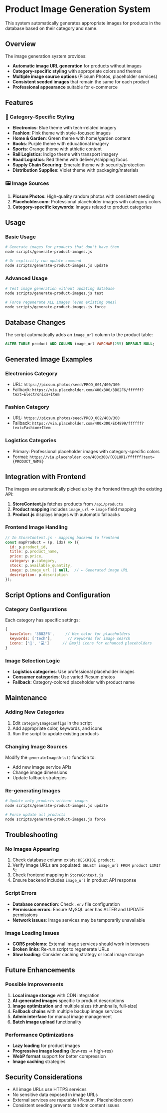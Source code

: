 # Product Image Generation System

This system automatically generates appropriate images for products in the database based on their category and name.

## Overview

The image generation system provides:
- **Automatic image URL generation** for products without images
- **Category-specific styling** with appropriate colors and themes
- **Multiple image source options** (Picsum Photos, placeholder services)
- **Consistent seeded images** that remain the same for each product
- **Professional appearance** suitable for e-commerce

## Features

### 🎨 Category-Specific Styling
- **Electronics**: Blue theme with tech-related imagery
- **Fashion**: Pink theme with style-focused images
- **Home & Garden**: Green theme with home/garden content
- **Books**: Purple theme with educational imagery
- **Sports**: Orange theme with athletic content
- **Rail Logistics**: Indigo theme with transport imagery
- **Road Logistics**: Red theme with delivery/shipping focus
- **Supply Chain Securing**: Emerald theme with security/protection
- **Distribution Supplies**: Violet theme with packaging/materials

### 🖼️ Image Sources
1. **Picsum Photos**: High-quality random photos with consistent seeding
2. **Placeholder.com**: Professional placeholder images with category colors
3. **Category-specific keywords**: Images related to product categories

## Usage

### Basic Usage
```bash
# Generate images for products that don't have them
node scripts/generate-product-images.js

# Or explicitly run update command
node scripts/generate-product-images.js update
```

### Advanced Usage
```bash
# Test image generation without updating database
node scripts/generate-product-images.js test

# Force regenerate ALL images (even existing ones)
node scripts/generate-product-images.js force
```

## Database Changes

The script automatically adds an `image_url` column to the product table:
```sql
ALTER TABLE product ADD COLUMN image_url VARCHAR(255) DEFAULT NULL;
```

## Generated Image Examples

### Electronics Category
- URL: `https://picsum.photos/seed/PROD_001/400/300`
- Fallback: `https://via.placeholder.com/400x300/3B82F6/ffffff?text=Electronics+Item`

### Fashion Category  
- URL: `https://picsum.photos/seed/PROD_002/400/300`
- Fallback: `https://via.placeholder.com/400x300/EC4899/ffffff?text=Fashion+Item`

### Logistics Categories
- Primary: Professional placeholder images with category-specific colors
- Format: `https://via.placeholder.com/400x300/{COLOR}/ffffff?text={PRODUCT_NAME}`

## Integration with Frontend

The images are automatically picked up by the frontend through the existing API:

1. **StoreContext.js** fetches products from `/api/products`
2. **Product mapping** includes `image_url` → `image` field mapping
3. **Product.js** displays images with automatic fallbacks

### Frontend Image Handling
```javascript
// In StoreContext.js - mapping backend to frontend
const mapProduct = (p, idx) => ({
  id: p.product_id,
  title: p.product_name,
  price: p.price,
  category: p.category,
  stock: p.available_quantity,
  image: p.image_url || null,  // ← Generated image URL
  description: p.description
});
```

## Script Options and Configuration

### Category Configurations
Each category has specific settings:
```javascript
{
  baseColor: '3B82F6',     // Hex color for placeholders
  keywords: ['tech'],       // Keywords for image search
  icons: ['📱', '💻']      // Emoji icons for enhanced placeholders
}
```

### Image Selection Logic
- **Logistics categories**: Use professional placeholder images
- **Consumer categories**: Use varied Picsum photos
- **Fallback**: Category-colored placeholder with product name

## Maintenance

### Adding New Categories
1. Edit `categoryImageConfigs` in the script
2. Add appropriate color, keywords, and icons
3. Run the script to update existing products

### Changing Image Sources
Modify the `generateImageUrls()` function to:
- Add new image service APIs
- Change image dimensions
- Update fallback strategies

### Re-generating Images
```bash
# Update only products without images
node scripts/generate-product-images.js update

# Force update all products
node scripts/generate-product-images.js force
```

## Troubleshooting

### No Images Appearing
1. Check database column exists: `DESCRIBE product;`
2. Verify image URLs are populated: `SELECT image_url FROM product LIMIT 5;`
3. Check frontend mapping in `StoreContext.js`
4. Ensure backend includes `image_url` in product API response

### Script Errors
- **Database connection**: Check `.env` file configuration
- **Permission errors**: Ensure MySQL user has ALTER and UPDATE permissions
- **Network issues**: Image services may be temporarily unavailable

### Image Loading Issues
- **CORS problems**: External image services should work in browsers
- **Broken links**: Re-run script to regenerate URLs
- **Slow loading**: Consider caching strategy or local image storage

## Future Enhancements

### Possible Improvements
1. **Local image storage** with CDN integration
2. **AI-generated images** specific to product descriptions
3. **Image optimization** and multiple sizes (thumbnails, full-size)
4. **Fallback chains** with multiple backup image services
5. **Admin interface** for manual image management
6. **Batch image upload** functionality

### Performance Optimizations
- **Lazy loading** for product images
- **Progressive image loading** (low-res → high-res)
- **WebP format** support for better compression
- **Image caching** strategies

## Security Considerations

- All image URLs use HTTPS services
- No sensitive data exposed in image URLs
- External services are reputable (Picsum, Placeholder.com)
- Consistent seeding prevents random content issues